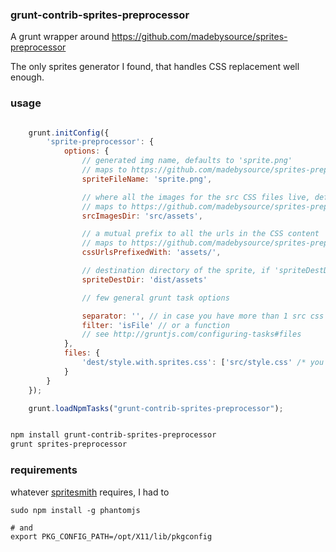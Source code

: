 ### grunt-contrib-sprites-preprocessor

A grunt wrapper around https://github.com/madebysource/sprites-preprocessor

The only sprites generator I found, that handles CSS replacement well enough.

### usage

```javascript

    grunt.initConfig({
    	'sprite-preprocessor': {
    		options: {
				// generated img name, defaults to 'sprite.png'
				// maps to https://github.com/madebysource/sprites-preprocessor#name
				spriteFileName: 'sprite.png',

				// where all the images for the src CSS files live, defaults to 'src/assets'
				// maps to https://github.com/madebysource/sprites-preprocessor#path
				srcImagesDir: 'src/assets',

				// a mutual prefix to all the urls in the CSS content
				// maps to https://github.com/madebysource/sprites-preprocessor#prefix
				cssUrlsPrefixedWith: 'assets/',

				// destination directory of the sprite, if 'spriteDestDir' is not specified it defaults to the value of 'srcImagesDir'
				spriteDestDir: 'dist/assets'

				// few general grunt task options

				separator: '', // in case you have more than 1 src css file,
				filter: 'isFile' // or a function
				// see http://gruntjs.com/configuring-tasks#files
            },
    		files: {
    			'dest/style.with.sprites.css': ['src/style.css' /* you can add more, they willl just be concatenated */]
    		}
    	}
    });

    grunt.loadNpmTasks("grunt-contrib-sprites-preprocessor");

```

```bash

npm install grunt-contrib-sprites-preprocessor
grunt sprites-preprocessor

```

### requirements

whatever [spritesmith](https://github.com/Ensighten/spritesmith) requires, I had to

```
sudo npm install -g phantomjs

# and
export PKG_CONFIG_PATH=/opt/X11/lib/pkgconfig
```
